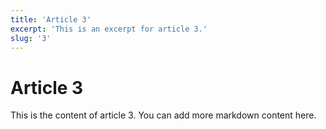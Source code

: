 ```yaml
---
title: 'Article 3'
excerpt: 'This is an excerpt for article 3.'
slug: '3'
---
```


# Article 3

This is the content of article 3. You can add more markdown content here.
